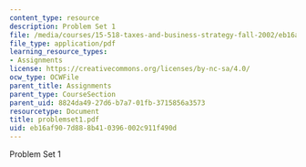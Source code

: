```yaml
---
content_type: resource
description: Problem Set 1
file: /media/courses/15-518-taxes-and-business-strategy-fall-2002/eb16af907d888b410396002c911f490d_problemset1.pdf
file_type: application/pdf
learning_resource_types:
- Assignments
license: https://creativecommons.org/licenses/by-nc-sa/4.0/
ocw_type: OCWFile
parent_title: Assignments
parent_type: CourseSection
parent_uid: 8824da49-27d6-b7a7-01fb-3715856a3573
resourcetype: Document
title: problemset1.pdf
uid: eb16af90-7d88-8b41-0396-002c911f490d
---
```

Problem Set 1